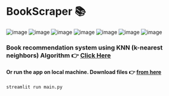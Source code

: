 # BookScraper 📚 
![image](https://img.shields.io/badge/Python-3776AB?style=for-the-badge&logo=python&logoColor=white)
![image](https://img.shields.io/badge/Streamlit-FF4B4B?style=for-the-badge&logo=Streamlit&logoColor=white)
![image](https://img.shields.io/badge/Kaggle-20BEFF?style=for-the-badge&logo=Kaggle&logoColor=white)
![image](https://img.shields.io/badge/Visual_Studio_Code-0078D4?style=for-the-badge&logo=visual%20studio%20code&logoColor=white)
![image](https://img.shields.io/badge/scikit_learn-F7931E?style=for-the-badge&logo=scikit-learn&logoColor=white)
![image](https://img.shields.io/badge/Heroku-430098?style=for-the-badge&logo=heroku&logoColor=white) 
![image](https://img.shields.io/badge/GitHub-100000?style=for-the-badge&logo=github&logoColor=white)
### Book recommendation system using KNN (k-nearest neighbors) Algorithm 👉 [Click Here](https://bookscraper20.herokuapp.com)
#### Or run the app on local machine. Download files 👉 [from here](https://github.com/SoumyadeepDatta/BookScraper)
```
streamlit run main.py
```

